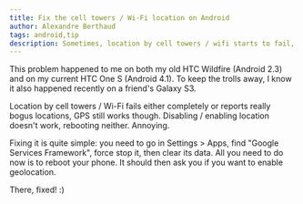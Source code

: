```yaml
---
title: Fix the cell towers / Wi-Fi location on Android
author: Alexandre Berthaud
tags: android,tip
description: Sometimes, location by cell towers / wifi starts to fail, here's how to fix it
---
```


This problem happened to me on both my old HTC Wildfire (Android 2.3) and on my
current HTC One S (Android 4.1). To keep the trolls away, I know it also
happened recently on a friend's Galaxy S3.

Location by cell towers / Wi-Fi fails either completely or reports really bogus
locations, GPS still works though. Disabling / enabling location doesn't work,
rebooting neither. Annoying.

Fixing it is quite simple: you need to go in Settings > Apps, find "Google
Services Framework", force stop it, then clear its data. All you need to do now
is to reboot your phone. It should then ask you if you want to enable
geolocation.

There, fixed! :)
